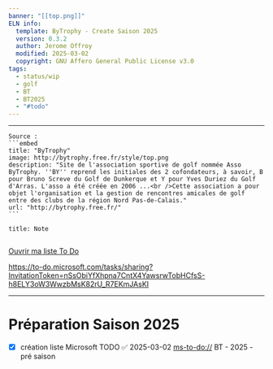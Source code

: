 ```yaml
---
banner: "[[top.png]]"
ELN info:
  template: ByTrophy - Create Saison 2025
  version: 0.3.2
  author: Jerome Offroy
  modified: 2025-03-02
  copyright: GNU Affero General Public License v3.0
tags:
  - status/wip
  - golf
  - BT
  - BT2025
  - "#todo"
---
```


---

 
````ad-tip
Source : 
```embed
title: "ByTrophy"
image: http://bytrophy.free.fr/style/top.png
description: "Site de l'association sportive de golf nommée Asso ByTrophy. ''BY'' reprend les initiales des 2 cofondateurs, à savoir, B pour Bruno Screve du Golf de Dunkerque et Y pour Yves Duriez du Golf d'Arras. L'asso a été créée en 2006 ...<br />Cette association a pour objet l'organisation et la gestion de rencontres amicales de golf entre des clubs de la région Nord Pas-de-Calais."
url: "http://bytrophy.free.fr/"
```

````

````ad-note
title: Note
 

````

[Ouvrir ma liste To Do](ms-to-do://tasks/list/AQMkADAwATM0MDAAMS05MTBmLTY5MWUtMDACLTAwCgAuAAADaAe4-l4mWUiKaDPeeSENBgEALR9LIRFW_UCPTObjKMOTdwAH2PayJwAAAA==)

https://to-do.microsoft.com/tasks/sharing?InvitationToken=nSsObiYfXhpna7CntX4YawsrwTobHCfsS-h8ELY3oW3WwzbMsK82rU_R7EKmJAsKI

---
# Préparation Saison 2025 

- [x] création liste Microsoft TODO ✅ 2025-03-02  [ms-to-do://](ms-to-do://) BT - 2025 - pré saison


